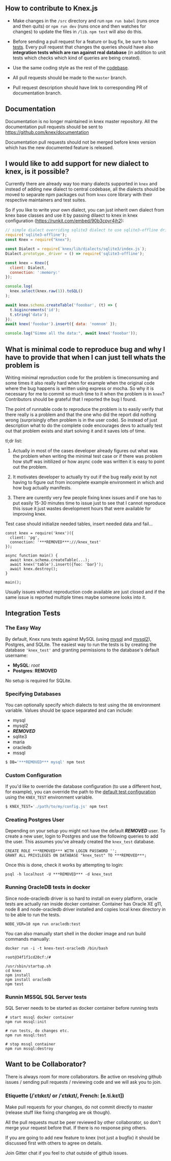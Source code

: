 ## How to contribute to Knex.js

* Make changes in the `/src` directory and run `npm run babel` (runs once and
  then quits) or `npm run dev` (runs once and then watches for changes) to
  update the files in `/lib`. `npm test` will also do this.

* Before sending a pull request for a feature or bug fix, be sure to have
[tests](https://github.com/tgriesser/knex/tree/master/test). Every pull request that changes the queries should have 
also **integration tests which are ran against real database** (in addition to unit tests which checks which kind of queries
are being created).

* Use the same coding style as the rest of the
[codebase](https://github.com/tgriesser/knex/blob/master/knex.js).

* All pull requests should be made to the `master` branch.

* Pull request description should have link to corresponding PR of documentation branch.

## Documentation

Documentation is no longer maintained in knex master repository. All the documentation pull requests should be sent to https://github.com/knex/documentation

Documentation pull requests should not be merged before knex version which has the new documented feature is released.

## I would like to add support for new dialect to knex, is it possible?

Currently there are already way too many dialects supported in `knex` and instead of adding new dialect to central codebase, all the dialects should be moved to separate npm packages out from `knex` core library with their respective maintainers and test suites. 

So if you like to write your own dialect, you can just inherit own dialect from knex base classes and use it by passing dilaect to knex in knex configuration (https://runkit.com/embed/90b3cpyr4jh2):

```js
// simple dialect overriding sqlite3 dialect to use sqlite3-offline driver
require('sqlite3-offline');
const Knex = require("knex");

const Dialect = require(`knex/lib/dialects/sqlite3/index.js`);
Dialect.prototype._driver = () => require('sqlite3-offline');

const knex = Knex({
  client: Dialect,
  connection: ':memory:'
});

console.log(
  knex.select(knex.raw(1)).toSQL()
);

await knex.schema.createTable('fooobar', (t) => {
  t.bigincrements('id');
  t.string('data');
});
await knex('fooobar').insert({ data: 'nomnom' });

console.log("Gimme all the data:", await knex('fooobar'));
```

## What is minimal code to reproduce bug and why I have to provide that when I can just tell whats the problem is

Writing minimal reproduction code for the problem is timeconsuming and some times it also really hard when for 
example when the original code where the bug happens is written using express or mocha. So why it is necessary 
for me to commit so much time to it when the problem is in `knex`? Contributors should be grateful that I reported
the bug I found. 

The point of runnable code to reproduce the problem is to easily verify that there really is a problem and that the one 
who did the report did nothing wrong (surprisingly often problem is in the user code). So instead of just description 
what to do the complete code encourages devs to actually test out that problem exists and start solving it and it 
saves lots of time.

tl;dr list:

1. Actually in most of the cases developer already figures out what was the problem when writing the minimal test case
or if there was problem how stuff was initilized or how async code was written it is easy to point out the problem.

2. It motivates developer to actually try out if the bug really exist by not having to figure out from incomplete example
environment in which and how bug actually manifests.

3. There are curently very few people fixing knex issues and if one has to put easily 15-30 minutes time to issue just 
to see that I cannot reproduce this issue it just wastes development hours that were available for improving knex.


Test case should initialize needed tables, insert needed data and fail...

```
const knex = require('knex')({
  client: 'pg',
  connection: '***REMOVED***:///knex_test'
});

async function main() {
  await knex.schema.createTable(...);
  await knex('table').insert({foo: 'bar}');
  await knex.destroy();
}

main(); 
```

Usually issues without reproduction code available are just closed and if the same issue is reported multiple
times maybe someone looks into it.

## Integration Tests

### The Easy Way

By default, Knex runs tests against MySQL (using [mysql](https://github.com/felixge/node-mysql) and [mysql2](https://github.com/sidorares/node-mysql2)), Postgres, and SQLite. The easiest way to run the tests is by creating the database `'knex_test'` and granting permissions to the database's default username:

* **MySQL**: *root*
* **Postgres**: ****REMOVED****

No setup is required for SQLite.

### Specifying Databases
You can optionally specify which dialects to test using the `DB` environment variable. Values should be space separated and can include:
* mysql
* mysql2
* ***REMOVED***
* sqlite3
* maria
* oracledb
* mssql

```bash
$ DB='***REMOVED*** mysql' npm test
```

### Custom Configuration
If you'd like to override the database configuration (to use a different host, for example), you can override the path to the [default test configuration](https://github.com/tgriesser/knex/blob/master/test/knexfile.js) using the `KNEX_TEST` environment variable.

```bash
$ KNEX_TEST='./path/to/my/config.js' npm test
```

### Creating Postgres User

Depending on your setup you might not have the default ***REMOVED*** user. To create a new user, login to Postgres and use the following queries to add the user. This assumes you've already created the `knex_test` database.

```
CREATE ROLE ***REMOVED*** WITH LOGIN PASSWORD '';
GRANT ALL PRIVILEGES ON DATABASE "knex_test" TO ***REMOVED***;
```

Once this is done, check it works by attempting to login:

```
psql -h localhost -U ***REMOVED*** -d knex_test
```

### Running OracleDB tests in docker

Since node-oracledb driver is so hard to install on every platform, oracle tests
are actually ran inside docker container. Container has Oracle XE g11,
node 8 and node-oracledb driver installed and copies local knex directory in 
to be able to run the tests.

```
NODE_VER=10 npm run oracledb:test
```

You can also manually start shell in the docker image and run build commands manually:
```
docker run -i -t knex-test-oracledb /bin/bash

root@34f1f1cd20cf:/#

/usr/sbin/startup.sh
cd knex
npm install
npm install oracledb
npm test
```

### Runnin MSSQL SQL Server tests

SQL Server needs to be started as docker container before running tests

```
# start mssql docker container
npm run mssql:init

# run tests, do changes etc.
npm run mssql:test

# stop mssql container
npm run mssql:destroy
```

## Want to be Collaborator?

There is always room for more collaborators. Be active on resolving github issues / sending pull requests / reviewing code and we will ask you to join.

### Etiquette (/ˈɛtᵻkɛt/ or /ˈɛtᵻkɪt/, French: [e.ti.kɛt])

Make pull requests for your changes, do not commit directly to master (release stuff like fixing changelog are ok though).

All the pull requests must be peer reviewed by other collaborator, so don't merge your request before that. If there is no response ping others.

If you are going to add new feature to knex (not just a bugfix) it should be discussed first with others to agree on details.

Join Gitter chat if you feel to chat outside of github issues.
